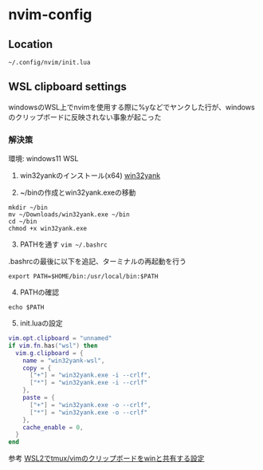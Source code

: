 # nvim-config

## Location
```~/.config/nvim/init.lua```

## WSL clipboard settings
windowsのWSL上でnvimを使用する際に%yなどでヤンクした行が、windowsのクリップボードに反映されない事象が起こった

### 解決策
環境: windows11 WSL

1. win32yankのインストール(x64)
[win32yank](https://github.com/equalsraf/win32yank/releases)

2. ~/binの作成とwin32yank.exeの移動
```
mkdir ~/bin
mv ~/Downloads/win32yank.exe ~/bin
cd ~/bin
chmod +x win32yank.exe
```

3. PATHを通す
```vim ~/.bashrc```

.bashrcの最後に以下を追記、ターミナルの再起動を行う
```
export PATH=$HOME/bin:/usr/local/bin:$PATH
```

4. PATHの確認
```
echo $PATH
```

5. init.luaの設定

```init.lua
vim.opt.clipboard = "unnamed"
if vim.fn.has("wsl") then
  vim.g.clipboard = {
    name = "win32yank-wsl",
    copy = {
      ["+"] = "win32yank.exe -i --crlf",
      ["*"] = "win32yank.exe -i --crlf"
    },
    paste = {
      ["+"] = "win32yank.exe -o --crlf",
      ["*"] = "win32yank.exe -o --crlf"
    },
    cache_enable = 0,
  }
end
```
参考
[WSL2でtmux/vimのクリップボードをwinと共有する設定](https://zenn.dev/kujirahand/articles/4b37160f781be7)


